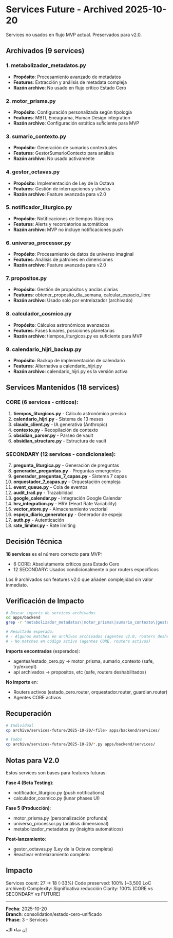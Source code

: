 # Services Future - Archived 2025-10-20

Services no usados en flujo MVP actual. Preservados para v2.0.

## Archivados (9 services)

### 1. metabolizador_metadatos.py
- **Propósito**: Procesamiento avanzado de metadatos
- **Features**: Extracción y análisis de metadata compleja
- **Razón archivo**: No usado en flujo crítico Estado Cero

### 2. motor_prisma.py
- **Propósito**: Configuración personalizada según tipología
- **Features**: MBTI, Eneagrama, Human Design integration
- **Razón archivo**: Configuración estática suficiente para MVP

### 3. sumario_contexto.py
- **Propósito**: Generación de sumarios contextuales
- **Features**: GestorSumarioContexto para análisis
- **Razón archivo**: No usado activamente

### 4. gestor_octavas.py
- **Propósito**: Implementación de Ley de la Octava
- **Features**: Gestión de interrupciones y shocks
- **Razón archivo**: Feature avanzada para v2.0

### 5. notificador_liturgico.py
- **Propósito**: Notificaciones de tiempos litúrgicos
- **Features**: Alerts y recordatorios automáticos
- **Razón archivo**: MVP no incluye notificaciones push

### 6. universo_processor.py
- **Propósito**: Procesamiento de datos de universo imaginal
- **Features**: Análisis de patrones en dimensiones
- **Razón archivo**: Feature avanzada para v2.0

### 7. propositos.py
- **Propósito**: Gestión de propósitos y anclas diarias
- **Features**: obtener_proposito_dia_semana, calcular_espacio_libre
- **Razón archivo**: Usado solo por entrelazador (archivado)

### 8. calculador_cosmico.py
- **Propósito**: Cálculos astronómicos avanzados
- **Features**: Fases lunares, posiciones planetarias
- **Razón archivo**: tiempos_liturgicos.py es suficiente para MVP

### 9. calendario_hijri_backup.py
- **Propósito**: Backup de implementación de calendario
- **Features**: Alternativa a calendario_hijri.py
- **Razón archivo**: calendario_hijri.py es la versión activa

## Services Mantenidos (18 services)

### CORE (6 services - críticos):
1. **tiempos_liturgicos.py** - Cálculo astronómico preciso
2. **calendario_hijri.py** - Sistema de 13 meses  
3. **claude_client.py** - IA generativa (Anthropic)
4. **contexto.py** - Recopilación de contexto
5. **obsidian_parser.py** - Parseo de vault
6. **obsidian_structure.py** - Estructura de vault

### SECONDARY (12 services - condicionales):
7. **pregunta_liturgica.py** - Generación de preguntas
8. **generador_preguntas.py** - Preguntas emergentes
9. **generador_preguntas_7_capas.py** - Sistema 7 capas
10. **orquestador_7_capas.py** - Orquestación compleja
11. **event_queue.py** - Cola de eventos
12. **audit_trail.py** - Trazabilidad
13. **google_calendar.py** - Integración Google Calendar
14. **hrv_integration.py** - HRV (Heart Rate Variability)
15. **vector_store.py** - Almacenamiento vectorial
16. **espejo_diario_generator.py** - Generador de espejo
17. **auth.py** - Autenticación
18. **rate_limiter.py** - Rate limiting

## Decisión Técnica

**18 services** es el número correcto para MVP:
- 6 CORE: Absolutamente críticos para Estado Cero
- 12 SECONDARY: Usados condicionalmente o por routers específicos

Los 9 archivados son features v2.0 que añaden complejidad sin valor inmediato.

## Verificación de Impacto

```bash
# Buscar imports de services archivados
cd apps/backend
grep -r "metabolizador_metadatos\|motor_prisma\|sumario_contexto\|gestor_octavas\|notificador_liturgico\|universo_processor\|propositos\|calculador_cosmico\|calendario_hijri_backup" . --exclude-dir=archive --exclude-dir=__pycache__

# Resultado esperado: 
# - Algunos matches en archivos archivados (agentes v2.0, routers deshabilitados)
# - No matches en código activo (agentes CORE, routers activos)
```

**Imports encontrados** (esperados):
- agentes/estado_cero.py → motor_prisma, sumario_contexto (safe, try/except)
- api archivados → propositos, etc (safe, routers deshabilitados)

**No imports** en:
- Routers activos (estado_cero.router, orquestador.router, guardian.router)
- Agentes CORE activos

## Recuperación

```bash
# Individual
cp archive/services-future/2025-10-20/<file> apps/backend/services/

# Todos
cp archive/services-future/2025-10-20/*.py apps/backend/services/
```

## Notas para V2.0

Estos services son bases para features futuras:

**Fase 4 (Beta Testing)**:
- notificador_liturgico.py (push notifications)
- calculador_cosmico.py (lunar phases UI)

**Fase 5 (Producción)**:
- motor_prisma.py (personalización profunda)
- universo_processor.py (análisis dimensional)
- metabolizador_metadatos.py (insights automáticos)

**Post-lanzamiento**:
- gestor_octavas.py (Ley de la Octava completa)
- Reactivar entrelazamiento completo

## Impacto

Services count: 27 → 18 (-33%)
Code preserved: 100% (~3,500 LoC archived)
Complexity: Significativa reducción
Clarity: 100% (CORE vs SECONDARY vs FUTURE)

---

**Fecha**: 2025-10-20  
**Branch**: consolidation/estado-cero-unificado  
**Phase**: 3 - Services  

إن شاء الله

